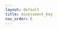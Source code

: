 ```yaml
---
layout: default
title: Assessment_Key
nav_order: 6
---
```

<!-- 
# Assessment
{: .no_toc }

You can use the course Canvas page to complete the quiz, written submission, and files uploads.  I suggest you download the [assessment document](https://github.com/June-Skeeter/Module2_GEOS270/blob/main/docs/Assessment.md), write down your answers there as you progress through the Content and Application sections.  Then upload your answers to canvas once you have finished the module.

1. TOC
{:toc}

---

# Module Quiz (40 pts)

All quiz answers are multiple choice, numeric input, fill in the blank, etc. type questions.  They can be submitted via the Module 1 Quiz that can be found on the Canvas page.  You will have unlimited attempts to take the quiz.

## Application Questions (20 pts)

[**QA1**](Application_Part1.md#qa1)
Metadata is ______ about ______.

**0**
Correct:  **Data**
Half Pts:  info

**1**
Correct:  **Data**
Half Pts:  

[**QA2**](Application_Part1.md#qa2)
UTM stands for Universal Transverse _______.

Correct:  **Mercator**

[**QA3**](Application_Part1.md#qa3)
Vancouver is in this UTM zone:

- 10S
- **10N**
- 10W
- 11N
- 12S
- 12W

[**QA4**](Application_Part2_1.md#qa4)
What value is listed for Top? - Rounded to he nearest whole number is fine.

Correct:  **82.5 - 83.5**


[**QA5**](Application_Part2_1.md#qa5)
What unit is this number in? (*hint* check the Spatial Reference Info).

- Meters
- Kilometers
- Miles
- **Degrees**

[**QA6**](Application_Part2_1.md#qa6)
What value is listed for Shape_Area? - Rounded to he nearest whole number is fine.

Correct:  **1692.5 - 1693.5**
Half Pts:  **1688.0 - 1698.0**

[**QA7**](Application_Part2_1.md#qa7)
What is the population density for CAN_Albers_EA? - Round to nearest tenth.

Correct:  **3.75 - 3.85**
Half Pts:  **3.7 - 3.9**

[**QA8**](Application_Part2_1.md#qa8)
What is the population density for CAN_Web_Mercator? - Round to nearest tenth.

Correct:  **0.65 - 0.75**
Half Pts:  **0.6 - 0.8**

[**QA9**](Application_Part2_1.md#qa9)
Which layer do you think has the most accurate Population Density?
- CAN_WGS1984
- CAN_Web_Mercator
- ***CAN_Albers_EA***

[**QA10**](Application_Part2_1.md#qa10)
We are multiplying by 1000000 to convert the units to population per square ______.

Correct:  **Kilometer, Km**

---

## Content Questions (20 pts)

[**QC1**](Content_Part1.md#qc1) 
The ______ projection was initially created for maritime ______.

**0**
Correct:  **Mercator**
Half Pts:  

**1**
Correct:  **Navigation**
Half Pts:  travel, voyaging

[**QC2**](Content_Part1.md#qc2)
The earth is:

- An oblate spheroid
- ***A lumpy ball of rock careening through space***
- A geoid
- A Sphere
- Flat
- Chonky

[**QC3**](Content_Part2_1.md#qc3)
The first step in creating an abstraction of the earth is to simplify it to a geoid.  The is an abstract representation of the earth that smooths out ______ but preserves ______ differences due to ______ differentials.

**0**
Correct:  **topography**
Half Pts:  

**1**
Correct:  **elevation, height, surface height**
Half Pts:  surface

**2**
Correct:  **gravity, gravitational**
Half Pts:  

[**QC4**](Content_Part2_1.md#qc4) 
If you are mapping a city like Vancouver, a ______ datum is best.  When mapping the whole world, you'll want to use a ______ datum.  WGS 1984 is an example of a ______ datum, NAD 1983 is an example of a ______ datum.

**0**
Correct:  **local**
Half Pts:  

**1**
Correct:  **global**
Half Pts:  

**2**
Correct:  **global**
Half Pts:  

**3**
Correct:  **local**
Half Pts:  

[**QC5**](Content_Part2_1.md#qc5) 
[Latitude/Longitude] is a measure of angular distance North/South of the equator and [Latitude/Longitude] is a measure of angular distance from the prime meridian.  

**0**
Correct:  **Latitude**

**1**
Correct:  **Longitude**

[**QC6**](Content_Part2_1.md#qc6) 
Together they form a ______, describing locations on the surface of a simplified model of the earth known as a ______ which represents the earth as an oblate spheroid.

**0**
Correct:  **GCS, Geographic Coordinate System, GSC, graticule network, graticule**
Half Pts:  

**1**
Correct:  **Datum**
Half Pts:  

[**QC7**](Content_Part2_2.md#qc7) 
The Mercator projection should never be used to calculate [**Area**/**Distance**/Bearing]. (select all that apply)

[**QC8**](Content_Part2_2.md#qc8) 
To calculate population density, you would want to use:

- **an equal area projection**
- an equidistant projection
- an azimuthal projection
- a geographic coordinate system

[**QC9**](Content_Part2_2.md#qc9) 
This type projection is great for displaying a small area like the city of Vancouver is, but it could not be used to display all of Canada on one map.

- Equidistant
- Conformal Conic
- **Universal Transverse Mercator**
- Equal Area

[**QC10**](Content_Part2_2.md#qc0) 
A map displaying UBC campus would be a [**large**/small] scale, a map displaying the whole world would be a [large/**small**] scale.


[**QC11**](Content_Part2_2.md#qc11) 
Which map would show a larger area?

- 1:1,000
- **1:1,000,000**

[**QC12**](Content_Part2_2.md#qc12) 
Which map is a large scale map?

- **1:1,000**
- 1:1,000,000

[**QC13**](Content_Part2_2.md#qc13) 
Map scale is the ______ of a distance on a map compared to distance on the ground.

**0**
Correct:  **ratio, proportion**
Half Pts:  relationship

[**QC14**](Content_Part2_2.md#qc14) 
Your choice of map projection is entirely independent from the scale you wish to display your map at [T/**F**]

---

# Module Assignment (60 pts)

All written answers should be numbered and record in one document, saved as a .pdf, and uploaded to canvas.  The file submissions should also be saved as .pdf and uploaded as a separate document.  **Written answers can be as brief as you want as long as they answer the question.**

## Application Questions (40 pts)

### Written Answers (20 pts)

[**WA1**](Application_Part1.md#wa1) - 6pts
What does Project "On the Fly" do?

- Displays layers in the map CRS regardless of the data's underlying CRS

[**WA2_1**](Application_Part2_2.md#wa_1) - 6pts
Does this number make sense for the population density of Canada? Why or Why not? 

- No, the unit was is in degrees so the area calculation isn't meaningful 

[**WA2_2**](Application_Part2_2.md#wa_2) - 8pts
The Mercator projection is a cylindrical projection.  The Albers projection is a conic projection.  How can you tell by looking at the graticule?

- The graticule of the Mercator projection's parallels and meridians are straight lines.  The parallels in the Albers are curved and the meridians converge. 

### File Submissions (20 pts)

[**FA1**](Application_Part2_2.md#fa1) - 20pts
Export your layout. Name it “Projections_Compared.pdf”. Upload it to canvas.

- If everything we asked for is on there **and** both map frames are aligned and centered, it exceeds our expectations.  If everything is there but it isn't well aligned 75%.  Missing one of: graticule, scale, or titles would be 50%, missing multiple map elements or using wrong projections would be 25%.


---

## Content Questions (20 pts)

[**WC1**](Content_Part2_2.md#wc1) - 20pts
Briefly describe the steps of the abstraction process.

See [lecture slide](https://june-skeeter.github.io/Module2_GEOS270/docs/content/Abstraction.html#/17) - Just the steps listed with nothing else 25%, copy pasted straight from the slide would be 50%.  Decent description in their own words 75%.  Thorough description 100%.

---

# Rubric 

All written answers and file submissions will be scored using this generic rubric.  Your TA will provide brief comments where applicable.  For more feedback you can follow up with your TA.

|Score|Comments            |
|-----|--------------------|
| 0%  |Missing             |
| 25% |Insufficient        |
| 50% |Below Expectations  |
| 75% |Met Expectations    |
| 100%|Exceeds Expectations|
 -->